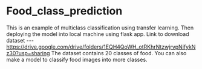 # Food_class_prediction
This is an example of multiclass classification using transfer learning. Then deploying the model into local machine using flask app.
Link to download dataset --- https://drive.google.com/drive/folders/1EQH4QoWH_otRKhrNtzwjrvpNifykNz30?usp=sharing
The dataset contains 20 classes of food. You can also make a model to classify food images into more classes.
